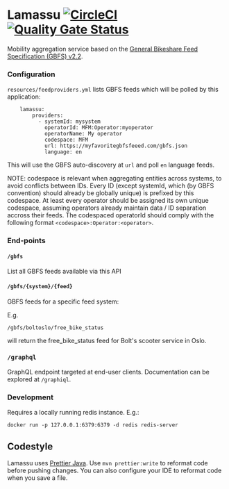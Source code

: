 # Lamassu [![CircleCI](https://circleci.com/gh/entur/lamassu.svg?style=svg)](https://circleci.com/gh/entur/lamassu) [![Quality Gate Status](https://sonarcloud.io/api/project_badges/measure?project=entur_lamassu&metric=alert_status)](https://sonarcloud.io/dashboard?id=entur_lamassu)

Mobility aggregation service based on the [General Bikeshare Feed Specification (GBFS) v2.2](https://github.com/NABSA/gbfs/blob/v2.2/gbfs.md).

### Configuration

`resources/feedproviders.yml` lists GBFS feeds which will be polled by this application:

        lamassu:
            providers:
              - systemId: mysystem
                operatorId: MFM:Operator:myoperator
                operatorName: My operator
                codespace: MFM
                url: https://myfavoritegbfsfeeed.com/gbfs.json
                language: en

This will use the GBFS auto-discovery at `url` and poll `en` language feeds.

NOTE: codespace is relevant when aggregating entities across systems, to avoid conflicts between IDs. 
Every ID (except systemId, which (by GBFS convention) should already be globally unique) is prefixed by this codespace.
At least every operator should be assigned its own unique codespace, assuming operators already maintain data / ID separation accross their feeds.
The codespaced operatorId should comply with the following format `<codespace>:Operator:<operator>`.

### End-points

#### `/gbfs`

List all GBFS feeds available via this API

#### `/gbfs/{system}/{feed}`

GBFS feeds for a specific feed system:

E.g.

    /gbfs/boltoslo/free_bike_status

will return the free_bike_status feed for Bolt's scooter service in Oslo.

### `/graphql`

GraphQL endpoint targeted at end-user clients. Documentation can be explored at `/graphiql`.

### Development

Requires a locally running redis instance. E.g.:

    docker run -p 127.0.0.1:6379:6379 -d redis redis-server

## Codestyle
Lamassu uses [Prettier Java](https://github.com/jhipster/prettier-java). Use `mvn prettier:write` to reformat code before
pushing changes. You can also configure your IDE to reformat code when you save a file.
